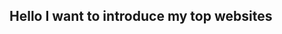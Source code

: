 ## Hello I want to introduce my top websites

<a href='[https://level9themes.com](Best Wordpress Themes)'></a>

